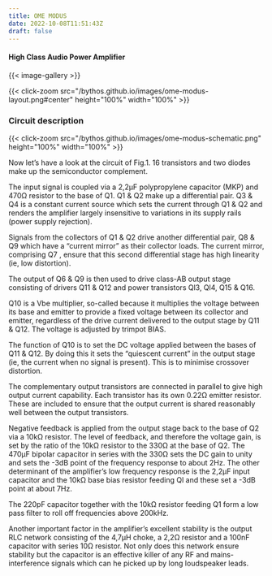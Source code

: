 ```yaml
---
title: OME MODUS
date: 2022-10-08T11:51:43Z
draft: false
---
```

#### High Class Audio Power Amplifier

{{< image-gallery >}}

{{< click-zoom src="/bythos.github.io/images/ome-modus-layout.png#center" height="100%" width="100%" >}}

### Circuit description

{{< click-zoom src="/bythos.github.io/images/ome-modus-schematic.png" height="100%" width="100%" >}}

Now let’s have a look at the circuit of Fig.1. 16 transistors and two diodes make up the semiconductor complement.

The input signal is coupled via a 2,2µF polypropylene capacitor (MKP) and 470Ω resistor to the base of Q1. Q1 & Q2 make up a differential pair. Q3 & Q4 is a constant current source which sets the current through Q1 & Q2 and renders the amplifier largely insensitive to variations in its supply rails (power supply rejection).

Signals from the collectors of Q1 & Q2 drive another differential pair, Q8 & Q9 which have a “current mirror” as their collector loads. The current mirror, comprising Q7 , ensure that this second differential stage has high linearity (ie, low distortion).

The output of Q6 & Q9 is then used to drive class-AB output stage consisting of drivers Q11 & Q12 and power transistors Ql3, Ql4, Q15 & Q16.

Q10 is a Vbe multiplier, so-called because it multiplies the voltage between its base and emitter to provide a fixed voltage between its collector and emitter, regardless of the drive current delivered to the output stage by Q11 & Q12. The voltage is adjusted by trimpot BIAS.

The function of Q10 is to set the DC voltage applied between the bases of Q11 & Q12. By doing this it sets the “quiescent current” in the output stage (ie, the current when no signal is present). This is to minimise crossover distortion.

The complementary output transistors are connected in parallel to give high output current capability. Each transistor has its own 0.22Ω emitter resistor. These are included to ensure that the output current is shared reasonably well between the output transistors.

Negative feedback is applied from the output stage back to the base of Q2 via a 10kΩ resistor. The level of feedback, and therefore the voltage gain, is set by the ratio of the 10kΩ resistor to the 330Ω at the base of Q2. The 470µF bipolar capacitor in series with the 330Ω sets the DC gain to unity and sets the -3dB point of the frequency response to about 2Hz. The other determinant of the amplifier’s low frequency response is the 2,2µF input capacitor and the 10kΩ base bias resistor feeding Ql and these set a -3dB point at about 7Hz.

The 220pF capacitor together with the 10kΩ resistor feeding Q1 form a low pass filter to roll off frequencies above 200kHz.

Another important factor in the amplifier’s excellent stability is the output RLC network consisting of the 4,7µH choke, a 2,2Ω resistor and a 100nF capacitor with series 10Ω resistor. Not only does this network ensure stability but the capacitor is an effective killer of any RF and mains-interference signals which can he picked up by long loudspeaker leads.

